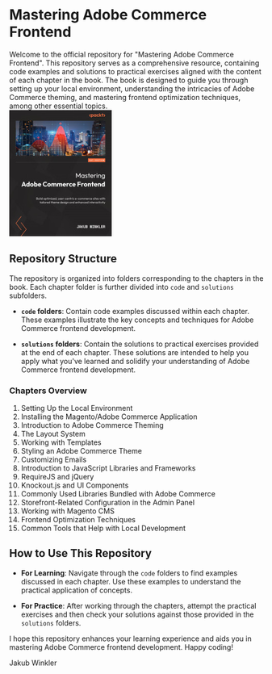 # Mastering Adobe Commerce Frontend

Welcome to the official repository for "Mastering Adobe Commerce Frontend". This repository serves as a comprehensive resource, containing code examples and solutions to practical exercises aligned with the content of each chapter in the book. The book is designed to guide you through setting up your local environment, understanding the intricacies of Adobe Commerce theming, and mastering frontend optimization techniques, among other essential topics.
\
![img.png](img.png)

## Repository Structure

The repository is organized into folders corresponding to the chapters in the book. Each chapter folder is further divided into `code` and `solutions` subfolders.

- **`code` folders**: Contain code examples discussed within each chapter. These examples illustrate the key concepts and techniques for Adobe Commerce frontend development.

- **`solutions` folders**: Contain the solutions to practical exercises provided at the end of each chapter. These solutions are intended to help you apply what you've learned and solidify your understanding of Adobe Commerce frontend development.

### Chapters Overview

1. Setting Up the Local Environment
2. Installing the Magento/Adobe Commerce Application
3. Introduction to Adobe Commerce Theming
4. The Layout System
5. Working with Templates
6. Styling an Adobe Commerce Theme
7. Customizing Emails
8. Introduction to JavaScript Libraries and Frameworks
9. RequireJS and jQuery
10. Knockout.js and UI Components
11. Commonly Used Libraries Bundled with Adobe Commerce
12. Storefront-Related Configuration in the Admin Panel
13. Working with Magento CMS
14. Frontend Optimization Techniques
15. Common Tools that Help with Local Development


## How to Use This Repository

- **For Learning**: Navigate through the `code` folders to find examples discussed in each chapter. Use these examples to understand the practical application of concepts.

- **For Practice**: After working through the chapters, attempt the practical exercises and then check your solutions against those provided in the `solutions` folders.

I hope this repository enhances your learning experience and aids you in mastering Adobe Commerce frontend development. Happy coding!

Jakub Winkler
